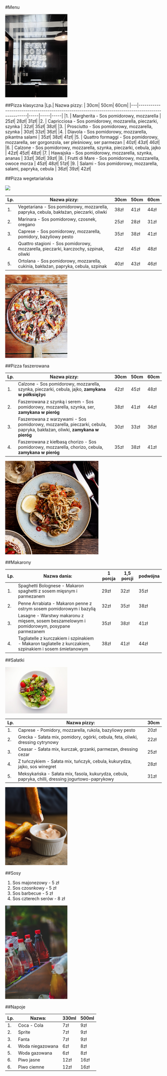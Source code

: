 #Menu

<img src = "repo_img/ana-enriquez-UCudAvr1tNo-unsplash.jpg" width = 200>

##Pizza klasyczna
|Lp.| Nazwa pizzy:                                                                                       | 30cm| 50cm| 60cm|
|---|----------------------------------------------------------------------------------------------------|-----|-----|-----|
|1. | Margherita - Sos pomidorowy, mozzarella                                                            | 25zł| 28zł| 31zł|
|2. | Capricciosa - Sos pomidorowy, mozzarella, pieczarki, szynka                                        | 32zł| 35zł| 38zł| 
|3. | Prosciutto - Sos pomidorowy, mozzarella, szynka                                                    | 30zł| 33zł| 36zł|
|4. | Diavola - Sos pomidorowy, mozzarella, pikantna salami                                              | 35zł| 38zł| 41zł|
|5. | Quattro formaggi - Sos pomidorowy, mozzarella, ser gorgonzola, ser pleśniowy, ser parmezan         | 40zł| 43zł| 46zł|
|6. | Calzone - Sos pomidorowy, mozzarella, szynka, pieczarki, cebula, jajko                             | 42zł| 45zł| 48zł|
|7. | Hawajska - Sos pomidorowy, mozzarella, szynka, ananas                                              | 33zł| 36zł| 39zł|
|8. | Frutti di Mare - Sos pomidorowy, mozzarella, owoce morza                                           | 45zł| 48zł| 51zł|
|9. | Salami - Sos pomidorowy, mozzarella, salami, papryka, cebula                                       | 36zł| 39zł| 42zł|

##Pizza wegetariańska

<img src = "repo_img/nathan-dumlao-bRdRUUtbxO0-unsplash.jpg" width=200>

|Lp.| Nazwa pizzy:                                                                                       | 30cm| 50cm| 60cm|
|---|----------------------------------------------------------------------------------------------------|-----|-----|-----|
|1. | Vegetariana - Sos pomidorowy, mozzarella, papryka, cebula, bakłażan, pieczarki, oliwki             | 38zł| 41zł| 44zł|
|2. | Marinara - Sos pomidorowy, czosnek, oregano                                                        | 25zł| 28zł| 31zł| 
|3. | Caprese - Sos pomidorowy, mozzarella, pomidory, bazyliowy pesto                                    | 35zł| 38zł| 41zł|
|4. | Quattro stagioni - Sos pomidorowy, mozzarella, pieczarki, karczochy, szpinak, oliwki               | 42zł| 45zł| 48zł|
|5. | Ortolana - Sos pomidorowy, mozzarella, cukinia, bakłażan, papryka, cebula, szpinak                 | 40zł| 43zł| 46zł|

<img src = "repo_img/foad-roshan-Y6OgisiGBjM-unsplash.jpg" width = 200>

##Pizza faszerowana

|Lp.| Nazwa pizzy:                                                                                       | 30cm| 50cm| 60cm|
|---|----------------------------------------------------------------------------------------------------|-----|-----|-----|
|1. | Calzone - Sos pomidorowy, mozzarella, szynka, pieczarki, cebula, jajko, **zamykana w półksiężyc**  | 42zł| 45zł| 48zł|
|2. | Faszerowana z szynką i serem - Sos pomidorowy, mozzarella, szynka, ser, **zamykana w pieróg**      | 38zł| 41zł| 44zł| 
|3. | Faszerowana z warzywami - Sos pomidorowy, mozzarella, pieczarki, cebula, papryka, bakłażan, oliwki, **zamykana w pieróg** | 30zł| 33zł| 36zł|
|4. | Faszerowana z kiełbasą chorizo - Sos pomidorowy, mozzarella, chorizo, cebula, **zamykana w pieróg**| 35zł| 38zł| 41zł|

<img src = "repo_img/clark-douglas-17ZU9BPy_Q4-unsplash.jpg" width = 300>

##Makarony

|Lp.| Nazwa dania:                                                                                       | 1 porcja| 1,5 porcji| podwójna|
|---|----------------------------------------------------------------------------------------------------|---------|-----------|---------|
|1. | Spaghetti Bolognese - Makaron spaghetti z sosem mięsnym i parmezanem                               | 29zł    |       32zł|     35zł|
|2. | Penne Arrabiata - Makaron penne z ostrym sosem pomidorowym i bazylią                               | 32zł    |       35zł|     38zł|
|3. | Lasagne - Warstwy makaronu z mięsem, sosem beszamelowym i pomidorowym, posypane parmezanem         | 35zł    |       38zł|     41zł|
|4. | Tagliatelle z kurczakiem i szpinakiem - Makaron tagliatelle z kurczakiem, szpinakiem i sosem śmietanowym | 38zł    |       41zł|     44zł|

##Sałatki

<img src = "repo_img/tania-melnyczuk-xeTv9N2FjXA-unsplash.jpg" width= 200>

|Lp.| Nazwa pizzy:                                                                                       | 30cm|
|---|----------------------------------------------------------------------------------------------------|-----|
|1. | Caprese - Pomidory, mozzarella, rukola, bazyliowy pesto                                            | 20zł|
|2. | Grecka - Sałata mix, pomidory, ogórki, cebula, feta, oliwki, dressing cytrynowy                    | 22zł|
|3. | Ceasar - Sałata mix, kurczak, grzanki, parmezan, dressing cezar                                    | 25zł|
|4. | Z tuńczykiem - Sałata mix, tuńczyk, cebula, kukurydza, jajko, sos winegret                         | 28zł|
|5. | Meksykańska - Sałata mix, fasola, kukurydza, cebula, papryka, chilli, dressing jogurtowo-paprykowy | 31zł|

<img src = "repo_img/abbie-tanner-Mzi4fdo93xQ-unsplash.jpg" width = 200>

##Sosy

1. Sos majonezowy - 5 zł
2. Sos czosnkowy - 5 zł
3. Sos barbecue - 5 zł
4. Sos czterech serów - 8 zł

<img src = "repo_img/punto-fotografico-pxubTOFtg_Y-unsplash.jpg" width = 200>

##Napoje

|Lp.| Nazwa:                                    | 330ml   | 500ml     |
|---|-------------------------------------------|---------|-----------|
|1. | Coca - Cola                               |  7zł    |        9zł|
|2. | Sprite                                    |  7zł    |        9zł|
|3. | Fanta                                     |  7zł    |        9zł|
|4. | Woda niegazowana                          |  6zł    |        8zł|
|5. | Woda gazowana                             |  6zł    |        8zł|
|6. | Piwo jasne                                | 12zł    |       16zł|
|6. | Piwo ciemne                               | 12zł    |       16zł|
